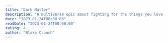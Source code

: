 ```yaml
---
title: "Dark Matter"
description: "A multiverse epic about fighting for the things you love."
date: "2023-01-24T00:00:00"
readDate: "2023-01-24T00:00:00"
rating: 4
author: "Blake Crouch"
---
```

